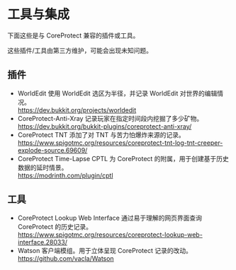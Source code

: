 # 工具与集成

下面这些是与 CoreProtect 兼容的插件或工具。

这些插件/工具由第三方维护，可能会出现未知问题。

## 插件

* WorldEdit
  使用 WorldEdit 选区为半径，并记录 WorldEdit 对世界的编辑情况。  
  https://dev.bukkit.org/projects/worldedit
* CoreProtect-Anti-Xray
  记录玩家在指定时间段内挖掘了多少矿物。  
  https://dev.bukkit.org/bukkit-plugins/coreprotect-anti-xray/
* CoreProtect TNT
  添加了对 TNT 与苦力怕爆炸来源的记录。 
  https://www.spigotmc.org/resources/coreprotect-tnt-log-tnt-creeper-explode-source.69609/
* CoreProtect Time-Lapse
  CPTL 为 CoreProtect 的附属，用于创建基于历史数据的延时情景。  
  https://modrinth.com/plugin/cptl 

## 工具

* CoreProtect Lookup Web Interface
  通过易于理解的网页界面查询 CoreProtect 的历史记录。  
  https://www.spigotmc.org/resources/coreprotect-lookup-web-interface.28033/
* Watson
  客户端模组。用于立体呈现 CoreProtect 记录的改动。  
  https://github.com/vacla/Watson